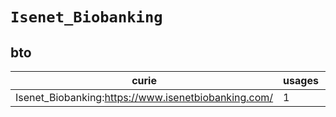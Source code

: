 # `Isenet_Biobanking`

## bto

| curie                                               |   usages | nodes                                             |
|-----------------------------------------------------|----------|---------------------------------------------------|
| Isenet_Biobanking:https://www.isenetbiobanking.com/ |        1 | [BTO:0006445](https://bioregistry.io/BTO:0006445) |

